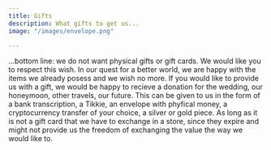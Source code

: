 ```yaml
---
title: Gifts
description: What gifts to get us...
image: "/images/envelope.png"

---
```

...bottom line: we do not want physical gifts or gift cards. We would like you to respect this wish. In our quest for a better world, we are happy with the items we already posess and we wish no more. If you would like to provide us with a gift, we would be happy to recieve a donation for the wedding, our honeymoon, other travels, our future. This can be given to us in the form of a bank transcription, a Tikkie, an envelope with phyfical money, a cryptocurrency transfer of your choice, a silver or gold piece. As long as it is not a gift card that we have to exchange in a store, since they expire and might not provide us the freedom of exchanging the value the way we would like to.